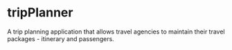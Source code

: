 # tripPlanner
A trip planning application that allows travel agencies to maintain their travel packages - itinerary and passengers.
